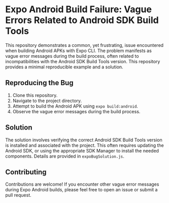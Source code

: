 # Expo Android Build Failure: Vague Errors Related to Android SDK Build Tools

This repository demonstrates a common, yet frustrating, issue encountered when building Android APKs with Expo CLI.  The problem manifests as vague error messages during the build process, often related to incompatibilities with the Android SDK Build Tools version.  This repository provides a minimal reproducible example and a solution.

## Reproducing the Bug

1. Clone this repository.
2. Navigate to the project directory.
3. Attempt to build the Android APK using `expo build:android`.
4. Observe the vague error messages during the build process.

## Solution

The solution involves verifying the correct Android SDK Build Tools version is installed and associated with the project.  This often requires updating the Android SDK, or using the appropriate SDK Manager to install the needed components. Details are provided in `expoBugSolution.js`.

## Contributing

Contributions are welcome!  If you encounter other vague error messages during Expo Android builds, please feel free to open an issue or submit a pull request.